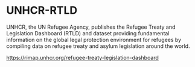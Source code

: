# UNHCR-RTLD
UNHCR, the UN Refugee Agency, publishes the Refugee Treaty and Legislation Dashboard (RTLD) and dataset providing fundamental information on the global legal protection environment for refugees by compiling data on refugee treaty and asylum legislation around the world. 

https://rimap.unhcr.org/refugee-treaty-legislation-dashboard
